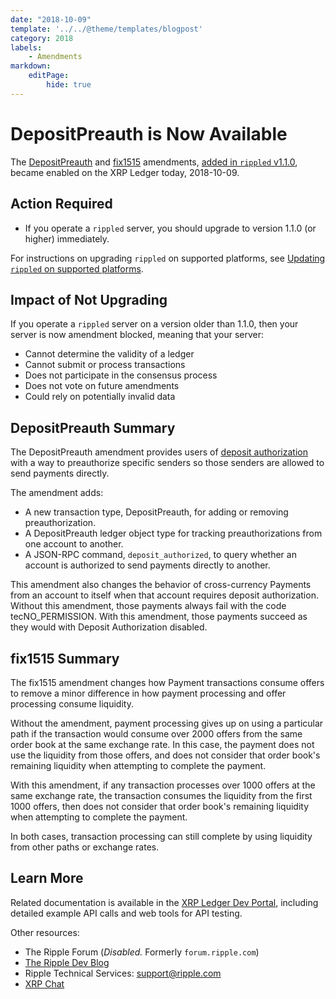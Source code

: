 ```yaml
---
date: "2018-10-09"
template: '../../@theme/templates/blogpost'
category: 2018
labels:
    - Amendments
markdown:
    editPage:
        hide: true
---
```

# DepositPreauth is Now Available

The [DepositPreauth](https://xrpcharts.ripple.com/#/transactions/AD27403CB840AE67CADDB084BC54249D7BD1B403885819B39CCF723DC671F927) and [fix1515](https://xrpcharts.ripple.com/#/transactions/6DF60D9EC8AF3C39B173840F4D1C57F8A8AB51E7C6571483B4A5F1AA0A9AAEBF) amendments, [added in `rippled` v1.1.0](https://developers.ripple.com/blog/2018/rippled-1.1.0.html), became enabled on the XRP Ledger today, 2018-10-09.

## Action Required

- If you operate a `rippled` server, you should upgrade to version 1.1.0 (or higher) immediately.

For instructions on upgrading `rippled` on supported platforms, see [Updating `rippled` on supported platforms](https://developers.ripple.com/update-rippled.html).

## Impact of Not Upgrading

If you operate a `rippled` server on a version older than 1.1.0, then your server is now amendment blocked, meaning that your server:

* Cannot determine the validity of a ledger
* Cannot submit or process transactions
* Does not participate in the consensus process
* Does not vote on future amendments
* Could rely on potentially invalid data

## DepositPreauth Summary

The DepositPreauth amendment provides users of [deposit authorization](https://developers.ripple.com/depositauth.html) with a way to preauthorize specific senders so those senders are allowed to send payments directly.

The amendment adds:

- A new transaction type, DepositPreauth, for adding or removing preauthorization.
- A DepositPreauth ledger object type for tracking preauthorizations from one account to another.
- A JSON-RPC command, `deposit_authorized`, to query whether an account is authorized to send payments directly to another.

This amendment also changes the behavior of cross-currency Payments from an account to itself when that account requires deposit authorization. Without this amendment, those payments always fail with the code tecNO_PERMISSION. With this amendment, those payments succeed as they would with Deposit Authorization disabled.


## fix1515 Summary

The fix1515 amendment changes how Payment transactions consume offers to remove a minor difference in how payment processing and offer processing consume liquidity.

Without the amendment, payment processing gives up on using a particular path if the transaction would consume over 2000 offers from the same order book at the same exchange rate. In this case, the payment does not use the liquidity from those offers, and does not consider that order book's remaining liquidity when attempting to complete the payment.

With this amendment, if any transaction processes over 1000 offers at the same exchange rate, the transaction consumes the liquidity from the first 1000 offers, then does not consider that order book's remaining liquidity when attempting to complete the payment.

In both cases, transaction processing can still complete by using liquidity from other paths or exchange rates.


## Learn More
Related documentation is available in the [XRP Ledger Dev Portal](https://developers.ripple.com/), including detailed example API calls and web tools for API testing.

Other resources:

* The Ripple Forum (_Disabled._ Formerly `forum.ripple.com`)
* [The Ripple Dev Blog](https://developers.ripple.com/blog/)
* Ripple Technical Services: <support@ripple.com>
* [XRP Chat](http://www.xrpchat.com/)
